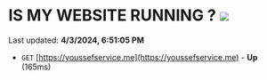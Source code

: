 # IS MY WEBSITE RUNNING ? [![](https://img.shields.io/static/v1?label=Sponsor&message=%E2%9D%A4&logo=GitHub&color=%23fe8e86)](https://github.com/sponsors/<username>)

Last updated: **4/3/2024, 6:51:05 PM**

- `GET` [https://youssefservice.me](https://youssefservice.me) - **Up** (165ms)
